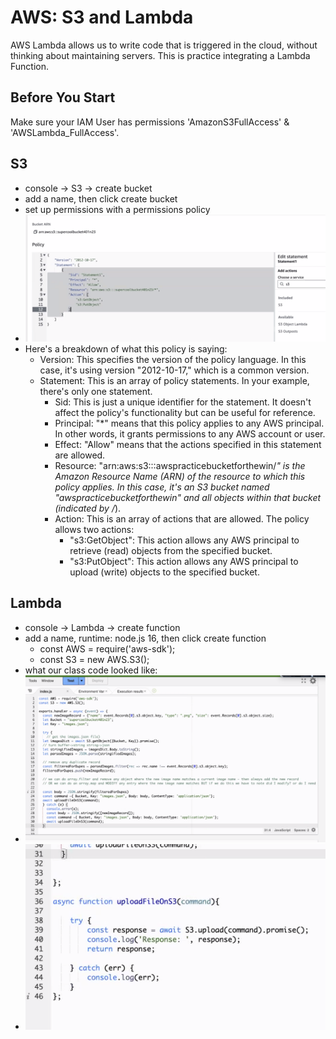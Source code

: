 # AWS: S3 and Lambda

AWS Lambda allows us to write code that is triggered in the cloud, without thinking about maintaining servers. This is practice integrating a Lambda Function.

## Before You Start

Make sure your IAM User has permissions 'AmazonS3FullAccess' & 'AWSLambda_FullAccess'.

## S3

- console -> S3 -> create bucket
- add a name, then click create bucket
- set up permissions with a permissions policy
- <img src='./s3AdmissionsConfig.png' />
- Here's a breakdown of what this policy is saying:
  - Version: This specifies the version of the policy language. In this case, it's using version "2012-10-17," which is a common version.
  - Statement: This is an array of policy statements. In your example, there's only one statement.
    - Sid: This is just a unique identifier for the statement. It doesn't affect the policy's functionality but can be useful for reference.
    - Principal: "*" means that this policy applies to any AWS principal. In other words, it grants permissions to any AWS account or user.
    - Effect: "Allow" means that the actions specified in this statement are allowed.
    - Resource: "arn:aws:s3:::awspracticebucketforthewin/*" is the Amazon Resource Name (ARN) of the resource to which this policy applies. In this case, it's an S3 bucket named "awspracticebucketforthewin" and all objects within that bucket (indicated by /*).
    - Action: This is an array of actions that are allowed. The policy allows two actions:
      - "s3:GetObject": This action allows any AWS principal to retrieve (read) objects from the specified bucket.
      - "s3:PutObject": This action allows any AWS principal to upload (write) objects to the specified bucket.
     
## Lambda

- console -> Lambda -> create function
- add a name, runtime: node.js 16, then click create function
  - const AWS = require('aws-sdk');
  - const S3 = new AWS.S3();
- what our class code looked like:
- <img src='./workingCode1.png' />
- <img src='./workingCode2.png' />

